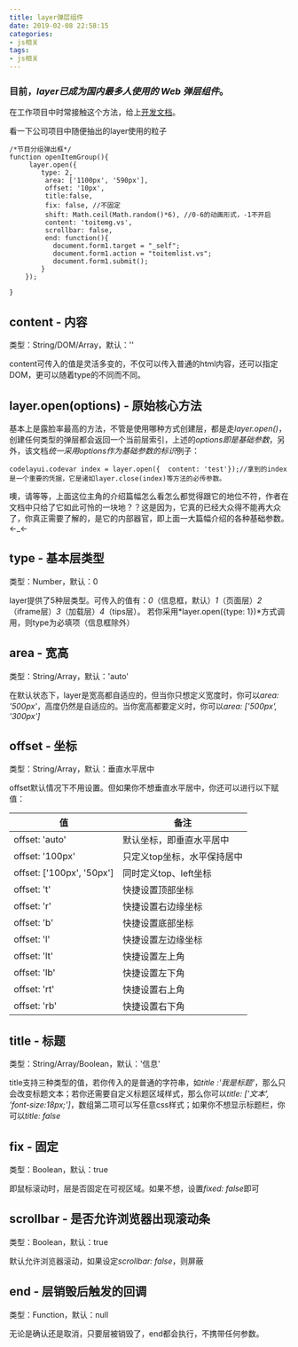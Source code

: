 ```yaml
---
title: layer弹层组件
date: 2019-02-08 22:58:15
categories:
- js相关
tags: 
- js相关
---
```


### 目前，*layer已成为国内最多人使用的 Web 弹层组件*。

在工作项目中时常接触这个方法，给上[开发文档](https://www.layui.com/doc/modules/layer.html)。

看一下公司项目中随便抽出的layer使用的粒子

```
/*节目分组弹出框*/
function openItemGroup(){
	 layer.open({
 		type: 2,
         area: ['1100px', '590px'],
         offset: '10px',
         title:false,
         fix: false, //不固定
         shift: Math.ceil(Math.random()*6), //0-6的动画形式，-1不开启
         content: 'toitemg.vs',
         scrollbar: false,
         end: function(){ 
		   document.form1.target = "_self";
		   document.form1.action = "toitemlist.vs"; 
		   document.form1.submit();       
 		}
 	});               

}
```

## content - 内容

类型：String/DOM/Array，默认：''

content可传入的值是灵活多变的，不仅可以传入普通的html内容，还可以指定DOM，更可以随着type的不同而不同。​         

## **layer.open(options) - 原始核心方法**

基本上是露脸率最高的方法，不管是使用哪种方式创建层，都是走*layer.open()*，创建任何类型的弹层都会返回一个当前层索引，上述的*options即是基础参数*，另外，该文档*统一采用options作为基础参数的标识*例子：

```
codelayui.codevar index = layer.open({  content: 'test'});//拿到的index是一个重要的凭据，它是诸如layer.close(index)等方法的必传参数。               
```

噢，请等等，上面这位主角的介绍篇幅怎么看怎么都觉得跟它的地位不符，作者在文档中只给了它如此可怜的一块地？？这是因为，它真的已经大众得不能再大众了，你真正需要了解的，是它的内部器官，即上面一大篇幅介绍的各种基础参数。 ←_←

## **type - 基本层类型**

类型：Number，默认：0

layer提供了5种层类型。可传入的值有：*0*（信息框，默认）*1*（页面层）*2*（iframe层）*3*（加载层）*4*（tips层）。 若你采用*layer.open({type: 1})*方式调用，则type为必填项（信息框除外）

## **area - 宽高**

类型：String/Array，默认：'auto'

在默认状态下，layer是宽高都自适应的，但当你只想定义宽度时，你可以*area: '500px'*，高度仍然是自适应的。当你宽高都要定义时，你可以*area: ['500px', '300px']*

## **offset - 坐标**

类型：String/Array，默认：垂直水平居中

offset默认情况下不用设置。但如果你不想垂直水平居中，你还可以进行以下赋值：

| 值                        | 备注                        |
| ------------------------- | --------------------------- |
| offset: 'auto'            | 默认坐标，即垂直水平居中    |
| offset: '100px'           | 只定义top坐标，水平保持居中 |
| offset: ['100px', '50px'] | 同时定义top、left坐标       |
| offset: 't'               | 快捷设置顶部坐标            |
| offset: 'r'               | 快捷设置右边缘坐标          |
| offset: 'b'               | 快捷设置底部坐标            |
| offset: 'l'               | 快捷设置左边缘坐标          |
| offset: 'lt'              | 快捷设置左上角              |
| offset: 'lb'              | 快捷设置左下角              |
| offset: 'rt'              | 快捷设置右上角              |
| offset: 'rb'              | 快捷设置右下角              |

## **title - 标题**

类型：String/Array/Boolean，默认：'信息'

title支持三种类型的值，若你传入的是普通的字符串，如*title :'我是标题'*，那么只会改变标题文本；若你还需要自定义标题区域样式，那么你可以*title: ['文本', 'font-size:18px;']*，数组第二项可以写任意css样式；如果你不想显示标题栏，你可以*title: false*

## **fix - 固定**

类型：Boolean，默认：true

即鼠标滚动时，层是否固定在可视区域。如果不想，设置*fixed: false*即可

## **scrollbar - 是否允许浏览器出现滚动条**

类型：Boolean，默认：true

默认允许浏览器滚动，如果设定*scrollbar: false*，则屏蔽

## **end - 层销毁后触发的回调**

类型：Function，默认：null

无论是确认还是取消，只要层被销毁了，end都会执行，不携带任何参数。